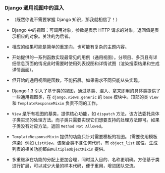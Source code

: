 ### Django 通用视图中的混入

- （既然你说不需要掌握 Django 知识，那我就相信了！）

- Django 中的视图：可调用对象，参数是表示 HTTP 请求的对象，返回值是表示相应的对象。关注的为后者。

- 相应的结果可能是简单的重定向，也可能有复杂的主题内容。

- 开始提供的一系列函数实现最常见的用例（通用视图）。分项目、多页且有详细信息页面的情况此时需要时使用列表视图和详情试图（渲染搜索结果和生成详情画面）。

- 但开始的通用视图是函数，不能拓展。如果需求不同只能从头实现。

- Django 1.3 引入了基于类的视图，通过基类、混入、拿来即用的具体类提供了一些通用视图类，在 `django.views.generic` 的 `base` 模块中。顶部的类 `View` 和 `TemplateResponseMixin` 负责不同的工作。

- `View` 是所有视图的基类，提供核心功能，如 `dispatch` 方法，该方法委托具体子类实现的处理方法。而子类只需要实现它们想要支持的处理方法即可。如果子类没有对应方法，返回 `Method Not Allowed`。

- `TemplateResponseMixin` 提供的功能只针对需要模板的视图。（需要使用模板渲染）例如 `ListView`，该聚合类不含任何代码，有 `object_list` 属性，生成列表的相关功能都由`MultipleObjectMixin` 提供。

- 多重继承在功能的分配上更加合理，同时混入目的、名称更明确。方便基于类进行扩展，可以减少大量的样本代码，便于重用，增进团队交流。